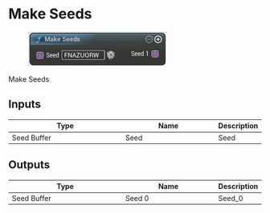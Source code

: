 # Make Seeds

<div align="left" data-full-width="false">

<figure><img src="Make_Seeds.png" alt=""><figcaption></figcaption></figure>

</div>

Make Seeds

## Inputs

<table>
<thead><tr><th width="250">Type</th><th width="200">Name</th><th>Description</th></tr></thead>
<tbody>
<tr><td>Seed Buffer</td><td>Seed</td><td>Seed</td></tr>
</tbody>
</table>

## Outputs

<table>
<thead><tr><th width="250">Type</th><th width="200">Name</th><th>Description</th></tr></thead>
<tbody>
<tr><td>Seed Buffer</td><td>Seed 0</td><td>Seed_0</td></tr>
</tbody>
</table>